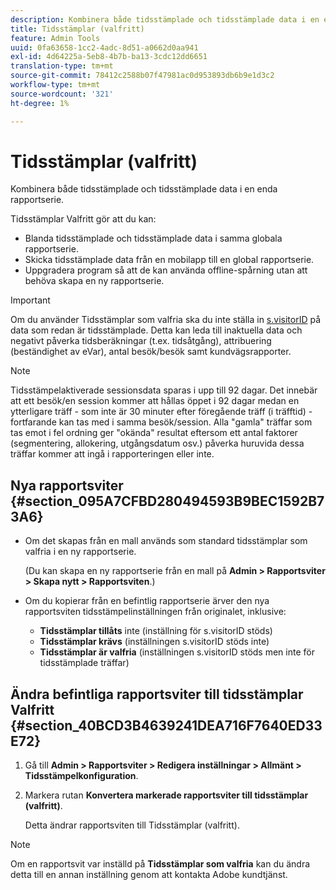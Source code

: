 ```yaml
---
description: Kombinera både tidsstämplade och tidsstämplade data i en enda rapportserie.
title: Tidsstämplar (valfritt)
feature: Admin Tools
uuid: 0fa63658-1cc2-4adc-8d51-a0662d0aa941
exl-id: 4d64225a-5eb8-4b7b-ba13-3cdc12dd6651
translation-type: tm+mt
source-git-commit: 78412c2588b07f47981ac0d953893db6b9e1d3c2
workflow-type: tm+mt
source-wordcount: '321'
ht-degree: 1%

---
```


# Tidsstämplar (valfritt)

Kombinera både tidsstämplade och tidsstämplade data i en enda rapportserie.

Tidsstämplar Valfritt gör att du kan:

* Blanda tidsstämplade och tidsstämplade data i samma globala rapportserie.
* Skicka tidsstämplade data från en mobilapp till en global rapportserie.
* Uppgradera program så att de kan använda offline-spårning utan att behöva skapa en ny rapportserie.

>[!IMPORTANT]
>
>Om du använder Tidsstämplar som valfria ska du inte ställa in [s.visitorID](/help/implement/vars/config-vars/visitorid.md) på data som redan är tidsstämplade. Detta kan leda till inaktuella data och negativt påverka tidsberäkningar (t.ex. tidsåtgång), attribuering (beständighet av eVar), antal besök/besök samt kundvägsrapporter.

>[!NOTE]
>
>Tidsstämpelaktiverade sessionsdata sparas i upp till 92 dagar. Det innebär att ett besök/en session kommer att hållas öppet i 92 dagar medan en ytterligare träff - som inte är 30 minuter efter föregående träff (i träfftid) - fortfarande kan tas med i samma besök/session. Alla &quot;gamla&quot; träffar som tas emot i fel ordning ger &quot;okända&quot; resultat eftersom ett antal faktorer (segmentering, allokering, utgångsdatum osv.) påverka huruvida dessa träffar kommer att ingå i rapporteringen eller inte.

## Nya rapportsviter {#section_095A7CFBD280494593B9BEC1592B73A6}

* Om det skapas från en mall används som standard tidsstämplar som valfria i en ny rapportserie.

   (Du kan skapa en ny rapportserie från en mall på **Admin > Rapportsviter > Skapa nytt > Rapportsviten**.)
* Om du kopierar från en befintlig rapportserie ärver den nya rapportsviten tidsstämpelinställningen från originalet, inklusive:

   * **Tidsstämplar tillåts**  inte (inställning för s.visitorID stöds)
   * **Tidsstämplar krävs**  (inställningen s.visitorID stöds inte)
   * **Tidsstämplar är valfria**  (inställningen s.visitorID stöds men inte för tidsstämplade träffar)

## Ändra befintliga rapportsviter till tidsstämplar Valfritt {#section_40BCD3B4639241DEA716F7640ED33E72}

1. Gå till **Admin > Rapportsviter > Redigera inställningar > Allmänt > Tidsstämpelkonfiguration**.
1. Markera rutan **Konvertera markerade rapportsviter till tidsstämplar (valfritt)**.

   Detta ändrar rapportsviten till Tidsstämplar (valfritt).

>[!NOTE]
>
>Om en rapportsvit var inställd på **Tidsstämplar som valfria** kan du ändra detta till en annan inställning genom att kontakta Adobe kundtjänst.
